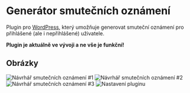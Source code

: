 # Generátor smutečních oznámení

Plugin pro [WordPress][1], který umožňuje generovat smuteční oznámení pro přihlášené (ale i nepřihlášené) uživatele.

__Plugin je aktuálně ve vývoji a ne vše je funkční!__

## Obrázky

![Návrhář smutečních oznámení #1](screenshot-01.png "Návrhář smutečních oznámení #1")
![Návrhář smutečních oznámení #2](screenshot-02.png "Návrhář smutečních oznámení #2")
![Návrhář smutečních oznámení #3](screenshot-03.png "Návrhář smutečních oznámení #3")
![Nastavení pluginu](screenshot-04.png "Nastavení pluginu")

[1]: https://wordpress.org/

